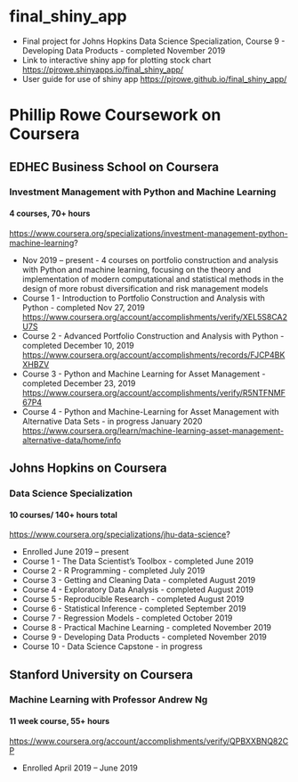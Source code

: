 # final_shiny_app
- Final project for Johns Hopkins Data Science Specialization, Course 9 - Developing Data Products - completed November 2019
- Link to interactive shiny app for plotting stock chart  https://pjrowe.shinyapps.io/final_shiny_app/
- User guide for use of shiny app https://pjrowe.github.io/final_shiny_app/

# Phillip Rowe Coursework on Coursera

## EDHEC Business School on Coursera  
### Investment Management with Python and Machine Learning 
#### 4 courses, 70+ hours
https://www.coursera.org/specializations/investment-management-python-machine-learning?
-	Nov 2019 – present -  4 courses on portfolio construction and analysis with Python and machine learning, focusing on the theory and implementation of modern computational and statistical methods in the design of more robust diversification and risk management models
- Course 1 - Introduction to Portfolio Construction and Analysis with Python - completed Nov 27, 2019
https://www.coursera.org/account/accomplishments/verify/XEL5S8CA2U7S
- Course 2 - Advanced Portfolio Construction and Analysis with Python - completed December 10, 2019
https://www.coursera.org/account/accomplishments/records/FJCP4BKXHBZV
- Course 3 - Python and Machine Learning for Asset Management - completed December 23, 2019
https://www.coursera.org/account/accomplishments/verify/R5NTFNMF67P4
- Course 4 - Python and Machine-Learning for Asset Management with Alternative Data Sets - in progress January 2020
https://www.coursera.org/learn/machine-learning-asset-management-alternative-data/home/info

## Johns Hopkins on Coursera 
### Data Science Specialization 
#### 10 courses/ 140+ hours total
https://www.coursera.org/specializations/jhu-data-science?
- Enrolled June 2019 – present
- Course 1  - The Data Scientist’s Toolbox - completed June 2019
- Course 2  - R Programming - completed July 2019
- Course 3  - Getting and Cleaning Data - completed August 2019 
- Course 4  - Exploratory Data Analysis - completed August 2019
- Course 5  - Reproducible Research - completed August 2019
- Course 6  - Statistical Inference - completed September 2019
- Course 7  - Regression Models - completed October 2019
- Course 8  - Practical Machine Learning - completed November 2019
- Course 9  - Developing Data Products - completed November 2019
- Course 10 - Data Science Capstone - in progress

## Stanford University on Coursera 
### Machine Learning with Professor Andrew Ng 
#### 11 week course, 55+ hours
https://www.coursera.org/account/accomplishments/verify/QPBXXBNQ82CP
- Enrolled April 2019 – June 2019

